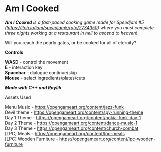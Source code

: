 # Am I Cooked

_**Am I Cooked** is a fast-paced cooking game made for Speedjam #5 (https://itch.io/jam/speedjam5/rate/2734350) where you must complete three nights working at a restaurant in hell to ascend to heaven!_

Will you reach the pearly gates, or be cooked for all of eternity?

**Controls**

**WASD**      - control the movement  
**E**         - interaction key  
**Spacebar**  - dialogue continue/skip  
**Mouse**     - select ingredients/plates/cuts

_**Made with C++ and Raylib**_  

Assets Used

Menu Music - https://opengameart.org/content/jazz-funk  
Devil theme - https://opengameart.org/content/spy-running-theme  
Day 1 Theme - https://opengameart.org/content/nokia-funk-day-1  
Day 2 Theme - https://opengameart.org/content/dance-music-1  
Day 3 Theme - https://opengameart.org/content/church-combat  
[LPC] Meals - https://opengameart.org/content/lpc-meals  
[LPC] Wooden Furniture - https://opengameart.org/content/lpc-wooden-furniture   
